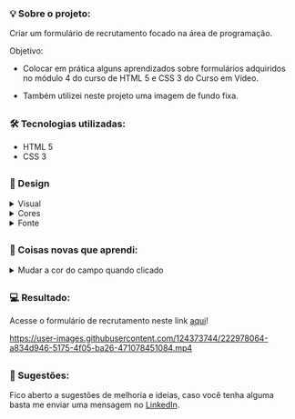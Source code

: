 ### 💡 Sobre o projeto:

Criar um formulário de recrutamento focado na área de programação.

Objetivo:

- Colocar em prática alguns aprendizados sobre formulários adquiridos no módulo 4 do curso de HTML 5 e CSS 3 do Curso em Vídeo.

- Também utilizei neste projeto uma imagem de fundo fixa.

##

### 🛠 Tecnologias utilizadas:

- HTML 5
- CSS 3

##

### 🎨 Design 

<details>
<summary>Visual</summary>

O conceito visual foi focado no minimalismo e o uso de bordas arredondadas para trazer um aspecto mais orgânico.

</details>

<details>
<summary>Cores</summary>

Utilizei uma paleta com 4 cores, sendo 2 cores básicas (preto e branco) para o corpo do formulário, textos e 2 cores para destaques (azul-marinho e azul-claro) em títulos, subtítulos, listas e botão.

<p>Cores utilizadas:</p>

- #000000 (preto)
- #ffffff (branco)
- #1c4966 (azul-marinho)
- #296d98 (azul-claro)

</details>

<details>
<summary>Fonte</summary>

A fonte utilizada em todo o projeto foi a [Inter]( https://fonts.google.com/specimen/Inter ), ocorrendo variações apenas de peso no H1 e subtítulos.

</details>

##

### 📝 Coisas novas que aprendi:

<details>
<summary>Mudar a cor do campo quando clicado</summary>

Encontrei duas maneiras de fazer isso no W3Schools, uma delas é mudar a [cor da borda do campo](https://www.w3schools.com/css/tryit.asp?filename=trycss_form_focus2) e a outra é para mudar a [cor de fundo do campo](https://www.w3schools.com/css/tryit.asp?filename=trycss_form_focus).

</details>

##

### 💻 Resultado:

Acesse o formulário de recrutamento neste link [aqui](https://oliveltonsantos.github.io/formulario-de-recrutamento/)!

https://user-images.githubusercontent.com/124373744/222978064-a834d946-5175-4f05-ba26-471078451084.mp4

##

### 💬 Sugestões:

Fico aberto a sugestões de melhoria e ideias, caso você tenha alguma basta me enviar uma mensagem no [LinkedIn](https://www.linkedin.com/in/olivelton-santos).
